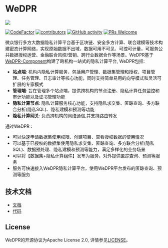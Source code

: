 # WeDPR

![](https://wedpr-lab.readthedocs.io/zh_CN/latest/_static/images/wedpr_logo.png)


[![CodeFactor](https://www.codefactor.io/repository/github/webankblockchain/wedpr/badge?s=a4c3fb6ffd39e7618378fe13b6bd06c5846cc103)](https://www.codefactor.io/repository/github/webankblockchain/wedpr)
[![contributors](https://img.shields.io/github/contributors/WeBankBlockchain/WeDPR)](https://github.com/WeBankBlockchain/WeDPR/graphs/contributors)
[![GitHub activity](https://img.shields.io/github/commit-activity/m/WeBankBlockchain/WeDPR)](https://github.com/WeBankBlockchain/WeDPR/pulse)
[![PRs Welcome](https://img.shields.io/badge/PRs-welcome-brightgreen.svg?style=flat-square)](http://makeapullrequest.com)

微众银行多方大数据隐私计算平台基于区块链、安全多方计算、联合建模等技术构建密态计算网络，实现原始数据不出域，数据可用不可见、可控可计量，可服务公共数据授权运营、金融联合风控/营销、跨行业数据合作等场景。WeDPR基于[WeDPR-Component](https://github.com/WeBankBlockchain/WeDPR-Component)构建了跨机构一站式的隐私计算平台, WeDPR包括: 
- **站点端**: 机构内隐私计算服务，包括用户管理、数据集管理和授权、项目管理、任务管理、日志审计等核心功能，同时支持简单易用的向导模式和灵活可扩展的专家模式
- **管理端**: 旨在管理多个站点端，提供跨机构的节点注册、隐私计算任务监控和审计功能以及证书管理功能
- **隐私计算节点**: 隐私计算服务核心功能，支持隐私求交集、匿踪查询、多方联合分析(隐私SQL)、隐私建模和预测等功能
- **隐私计算网关**: 负责跨机构的网络通信,并支持路由转发

通过WeDPR：

- 可以快速申请数据集使用权限、创建项目、查看授权数据的使用情况
- 可以基于已授权的数据集使用隐私求交集、匿踪查询、多方联合分析(隐私SQL)、数据预处理、隐私建模和预测等能力，满足多样化的业务场景
- 可以将【数据集+隐私计算组件】发布为服务，对外提供匿踪查询、预测等服务
- 服务可快速接入WeDPR隐私计算平台，使用WeDPR平台发布的匿踪查询、预测等服务


## 技术文档

- [文档](https://wedpr-document.readthedocs.io/zh-cn/latest/)
- [代码](https://github.com/WeBankBlockchain/WeDPR)


## License

WeDPR的开源协议为Apache License 2.0, 详情参见[LICENSE](LICENSE)。
